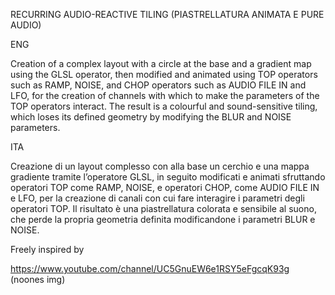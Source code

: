 ﻿RECURRING AUDIO-REACTIVE TILING (PIASTRELLATURA ANIMATA E PURE AUDIO)


ENG

Creation of a complex layout with a circle at the base and a gradient map using the GLSL operator, then modified and animated using TOP operators such as RAMP, NOISE, and CHOP operators such as AUDIO FILE IN and LFO, for the creation of channels with which to make the parameters of the TOP operators interact. The result is a colourful and sound-sensitive tiling, which loses its defined geometry by modifying the BLUR and NOISE parameters. 

ITA

Creazione di un layout complesso con alla base un cerchio e una mappa gradiente tramite l’operatore GLSL, in seguito modificati e animati sfruttando operatori TOP come RAMP, NOISE, e operatori CHOP, come AUDIO FILE IN e LFO, per la creazione di canali con cui fare interagire i parametri degli operatori TOP. Il risultato è una piastrellatura colorata e sensibile al suono, che perde la propria geometria definita modificandone i parametri BLUR e NOISE. 


Freely inspired by

https://www.youtube.com/channel/UC5GnuEW6e1RSY5eFgcqK93g (noones img) 
